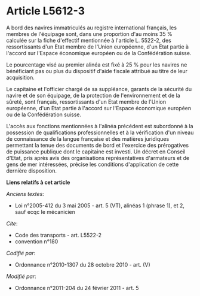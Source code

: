 # Article L5612-3

A bord des navires immatriculés au registre international français, les membres de l'équipage sont, dans une proportion d'au
moins 35 % calculée sur la fiche d'effectif mentionnée à l'article L. 5522-2, des ressortissants d'un Etat membre de l'Union
européenne, d'un Etat partie à l'accord sur l'Espace économique européen ou de la Confédération suisse. 

Le pourcentage visé au premier alinéa est fixé à 25 % pour les navires ne bénéficiant pas ou plus du dispositif d'aide
fiscale attribué au titre de leur acquisition. 

Le capitaine et l'officier chargé de sa suppléance, garants de la sécurité du navire et de son équipage, de la protection de
l'environnement et de la sûreté, sont français, ressortissants d'un Etat membre de l'Union européenne, d'un Etat partie à
l'accord sur l'Espace économique européen ou de la Confédération suisse.

L'accès aux fonctions mentionnées à l'alinéa précédent est subordonné à la possession de qualifications professionnelles et à
la vérification d'un niveau de connaissance de la langue française et des matières juridiques permettant la tenue des
documents de bord et l'exercice des prérogatives de puissance publique dont le capitaine est investi. Un décret en Conseil
d'Etat, pris après avis des organisations représentatives d'armateurs et de gens de mer intéressées, précise les conditions
d'application de cette dernière disposition.

**Liens relatifs à cet article**

_Anciens textes_:

  - Loi n°2005-412 du 3 mai 2005 - art. 5 (VT), alinéas 1 (phrase 1), et 2, sauf ecqc le mécanicien

_Cite_:

  - Code des transports - art. L5522-2
  - convention n°180

_Codifié par_:

  - Ordonnance n°2010-1307 du 28 octobre 2010 - art. (V)

_Modifié par_:

  - Ordonnance n°2011-204 du 24 février 2011 - art. 5
